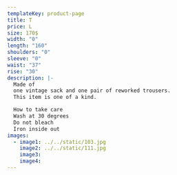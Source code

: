```yaml
---
templateKey: product-page
title: T
price: L
size: 170$
width: "0"
length: "160"
shoulders: "0"
sleeve: "0"
waist: "37"
rise: "30"
description: |-
  Made of
  one vintage sack and one pair of reworked trousers.
  This item is one of a kind.

  How to take care
  Wash at 30 degrees
  Do not bleach
  Iron inside out
images:
  - image1: ../../static/103.jpg
    image2: ../../static/111.jpg
    image3:
    image4:
---
```

